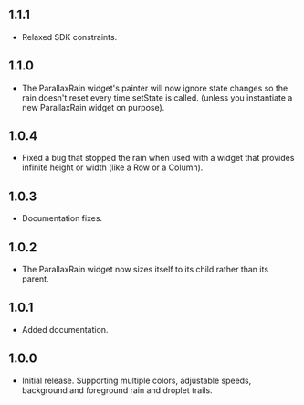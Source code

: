 ## 1.1.1

* Relaxed SDK constraints.

## 1.1.0

* The ParallaxRain widget's painter will now ignore state changes so the rain doesn't reset every time setState is called. (unless you instantiate a new ParallaxRain widget on purpose).

## 1.0.4

* Fixed a bug that stopped the rain when used with a widget that provides infinite height or width (like a Row or a Column).

## 1.0.3

* Documentation fixes.

## 1.0.2

* The ParallaxRain widget now sizes itself to its child rather than its parent.

## 1.0.1

* Added documentation.

## 1.0.0

* Initial release. Supporting multiple colors, adjustable speeds, background and foreground rain and droplet trails.
